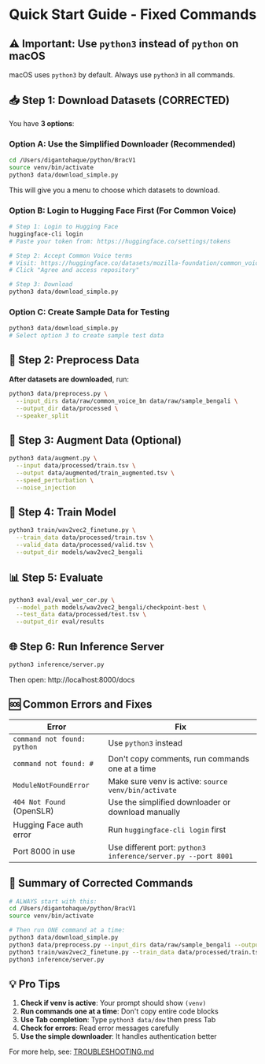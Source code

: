# Quick Start Guide - Fixed Commands

## ⚠️ Important: Use `python3` instead of `python` on macOS

macOS uses `python3` by default. Always use `python3` in all commands.

## 📥 Step 1: Download Datasets (CORRECTED)

You have **3 options**:

### Option A: Use the Simplified Downloader (Recommended)

```bash
cd /Users/digantohaque/python/BracV1
source venv/bin/activate
python3 data/download_simple.py
```

This will give you a menu to choose which datasets to download.

### Option B: Login to Hugging Face First (For Common Voice)

```bash
# Step 1: Login to Hugging Face
huggingface-cli login
# Paste your token from: https://huggingface.co/settings/tokens

# Step 2: Accept Common Voice terms
# Visit: https://huggingface.co/datasets/mozilla-foundation/common_voice_17_0
# Click "Agree and access repository"

# Step 3: Download
python3 data/download_simple.py
```

### Option C: Create Sample Data for Testing

```bash
python3 data/download_simple.py
# Select option 3 to create sample test data
```

## 🔧 Step 2: Preprocess Data

**After datasets are downloaded**, run:

```bash
python3 data/preprocess.py \
  --input_dirs data/raw/common_voice_bn data/raw/sample_bengali \
  --output_dir data/processed \
  --speaker_split
```

## 🎯 Step 3: Augment Data (Optional)

```bash
python3 data/augment.py \
  --input data/processed/train.tsv \
  --output data/augmented/train_augmented.tsv \
  --speed_perturbation \
  --noise_injection
```

## 🚀 Step 4: Train Model

```bash
python3 train/wav2vec2_finetune.py \
  --train_data data/processed/train.tsv \
  --valid_data data/processed/valid.tsv \
  --output_dir models/wav2vec2_bengali
```

## 📊 Step 5: Evaluate

```bash
python3 eval/eval_wer_cer.py \
  --model_path models/wav2vec2_bengali/checkpoint-best \
  --test_data data/processed/test.tsv \
  --output_dir eval/results
```

## 🌐 Step 6: Run Inference Server

```bash
python3 inference/server.py
```

Then open: http://localhost:8000/docs

## 🆘 Common Errors and Fixes

| Error | Fix |
|-------|-----|
| `command not found: python` | Use `python3` instead |
| `command not found: #` | Don't copy comments, run commands one at a time |
| `ModuleNotFoundError` | Make sure venv is active: `source venv/bin/activate` |
| `404 Not Found` (OpenSLR) | Use the simplified downloader or download manually |
| Hugging Face auth error | Run `huggingface-cli login` first |
| Port 8000 in use | Use different port: `python3 inference/server.py --port 8001` |

## 📝 Summary of Corrected Commands

```bash
# ALWAYS start with this:
cd /Users/digantohaque/python/BracV1
source venv/bin/activate

# Then run ONE command at a time:
python3 data/download_simple.py
python3 data/preprocess.py --input_dirs data/raw/sample_bengali --output_dir data/processed
python3 train/wav2vec2_finetune.py --train_data data/processed/train.tsv --valid_data data/processed/valid.tsv --output_dir models/wav2vec2_bengali
python3 inference/server.py
```

## 💡 Pro Tips

1. **Check if venv is active**: Your prompt should show `(venv)`
2. **Run commands one at a time**: Don't copy entire code blocks
3. **Use Tab completion**: Type `python3 data/dow` then press Tab
4. **Check for errors**: Read error messages carefully
5. **Use the simple downloader**: It handles authentication better

For more help, see: [TROUBLESHOOTING.md](TROUBLESHOOTING.md)
